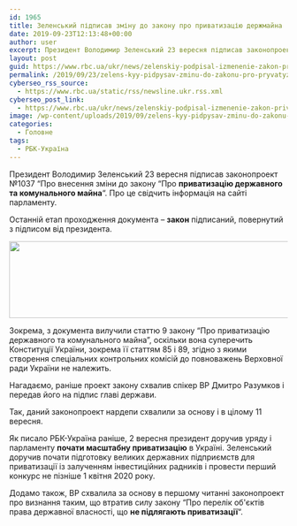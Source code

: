 ```yaml
---
id: 1965
title: Зеленський підписав зміну до закону про приватизацію держмайна
date: 2019-09-23T12:13:48+00:00
author: user
excerpt: Президент Володимир Зеленський 23 вересня підписав законопроект №1037 "Про внесення зміни до закону "Про приватизацію державного та комунального майна". Про це...
layout: post
guid: https://www.rbc.ua/ukr/news/zelenskiy-podpisal-izmenenie-zakon-privatizatsii-1569240001.html
permalink: /2019/09/23/zelens-kyy-pidpysav-zminu-do-zakonu-pro-pryvatyzatsiiu-derzhmayna/
cyberseo_rss_source:
  - https://www.rbc.ua/static/rss/newsline.ukr.rss.xml
cyberseo_post_link:
  - https://www.rbc.ua/ukr/news/zelenskiy-podpisal-izmenenie-zakon-privatizatsii-1569240001.html
image: /wp-content/uploads/2019/09/zelens-kyy-pidpysav-zminu-do-zakonu-pro-pryvatyzatsiiu-derzhmayna.jpg
categories:
  - Головне
tags:
  - РБК-Україна
---
```

Президент Володимир Зеленський 23 вересня підписав законопроект №1037 &#8220;Про внесення зміни до закону &#8220;Про **приватизацію державного та комунального майна**&#8220;. Про це свідчить інформація на сайті парламенту.

Останній етап проходження документа &#8211; **закон** підписаний, повернутий з підписом від президента.

<img alt="" height="139" src="/static/ckef/img/Screenshot_13_192.png" width="605" /> 

Зокрема, з документа вилучили статтю 9 закону &#8220;Про приватизацію державного та комунального майна&#8221;, оскільки вона суперечить Конституції України, зокрема її статтям 85 і 89, згідно з якими створення спеціальних контрольних комісій до повноважень Верховної ради України не належить.

Нагадаємо, раніше проект закону схвалив спікер ВР Дмитро Разумков і передав його на підпис главі держави.

Так, даний законопроект нардепи схвалили за основу і в цілому 11 вересня.

Як писало РБК-Україна раніше, 2 вересня президент доручив уряду і парламенту **почати масштабну приватизацію** в Україні. Зеленський доручив почати підготовку великих державних підприємств для приватизації із залученням інвестиційних радників і провести перший конкурс не пізніше 1 квітня 2020 року.

Додамо також, ВР схвалила за основу в першому читанні законопроект про визнання таким, що втратив силу закону &#8220;Про перелік об'єктів права державної власності, що **не підлягають приватизації**&#8220;.</p>